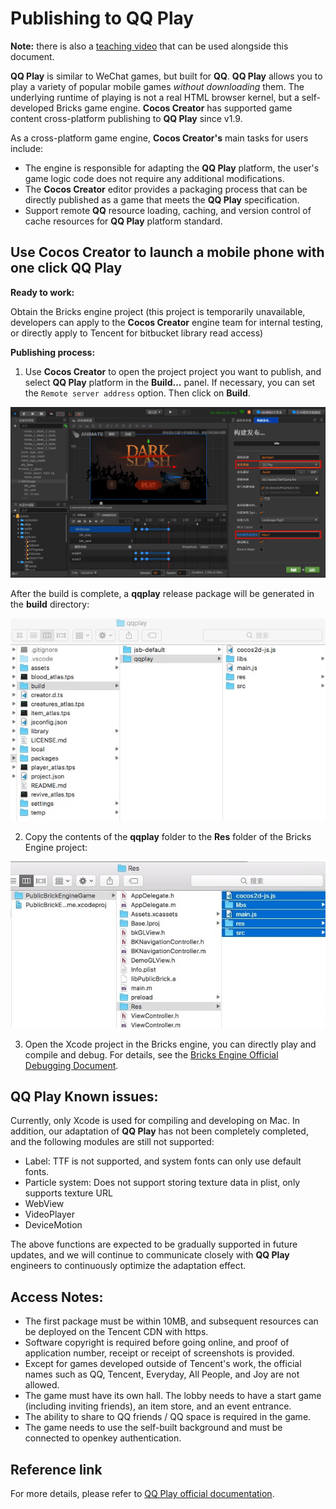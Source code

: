 # Publishing to __QQ Play__

**Note:** there is also a [teaching video](https://v.qq.com/iframe/player.html?vid=m055288q7cl&tiny=0&auto=0) that can be used alongside this document.

__QQ Play__ is similar to WeChat games, but built for __QQ__. __QQ Play__ allows you to play a variety of popular mobile games *without downloading* them. The underlying runtime of playing is not a real HTML browser kernel, but a self-developed Bricks game engine. __Cocos Creator__ has supported game content cross-platform publishing to __QQ Play__ since v1.9.

 As a cross-platform game engine, __Cocos Creator's__ main tasks for users include:

- The engine is responsible for adapting the __QQ Play__ platform, the user's game logic code does not require any additional modifications.
- The __Cocos Creator__ editor provides a packaging process that can be directly published as a game that meets the __QQ Play__ specification.
- Support remote __QQ__ resource loading, caching, and version control of cache resources for __QQ Play__ platform standard.

## Use __Cocos Creator__ to launch a mobile phone with one click __QQ Play__

**Ready to work:**

Obtain the Bricks engine project (this project is temporarily unavailable, developers can apply to the __Cocos Creator__ engine team for internal testing, or directly apply to Tencent for bitbucket library read access)

**Publishing process:**

1. Use __Cocos Creator__ to open the project project you want to publish, and select __QQ Play__ platform in the __Build...__ panel. If necessary, you can set the `Remote server address` option. Then click on **Build**.

![](./publish-qqplay/build.jpeg)

After the build is complete, a __qqplay__ release package will be generated in the __build__ directory:

![](./publish-qqplay/package.jpeg)

2. Copy the contents of the __qqplay__ folder to the __Res__ folder of the Bricks Engine project:

![](./publish-qqplay/paste.jpeg)

3. Open the Xcode project in the Bricks engine, you can directly play and compile and debug. For details, see the [Bricks Engine Official Debugging Document](http://hudong.qq.com/docs/engine/introduce/safari_debug.html).

## __QQ Play__ Known issues:

Currently, only Xcode is used for compiling and developing on Mac. In addition, our adaptation of __QQ Play__ has not been completely completed, and the following modules are still not supported:

- Label: TTF is not supported, and system fonts can only use default fonts.
- Particle system: Does not support storing texture data in plist, only supports texture URL
- WebView
- VideoPlayer
- DeviceMotion

The above functions are expected to be gradually supported in future updates, and we will continue to communicate closely with __QQ Play__ engineers to continuously optimize the adaptation effect.

## Access Notes:

- The first package must be within 10MB, and subsequent resources can be deployed on the Tencent CDN with https.
- Software copyright is required before going online, and proof of application number, receipt or receipt of screenshots is provided.
- Except for games developed outside of Tencent's work, the official names such as QQ, Tencent, Everyday, All People, and Joy are not allowed.
- The game must have its own hall. The lobby needs to have a start game (including inviting friends), an item store, and an event entrance.
- The ability to share to QQ friends / QQ space is required in the game.
- The game needs to use the self-built background and must be connected to openkey authentication.

## Reference link

For more details, please refer to [QQ Play official documentation](https://hudong.qq.com/docs/access/).
